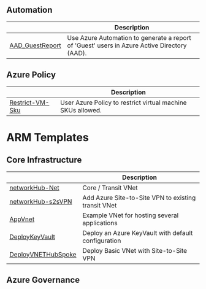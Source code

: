 ## Automation
||Description|
| --- | --- |
| [AAD_GuestReport] | Use Azure Automation to generate a report of 'Guest' users in Azure Active Directory (AAD).

## Azure Policy
||Description|
| --- | --- | 
| [Restrict-VM-Sku] | User Azure Policy to restrict virtual machine SKUs allowed. 

# ARM Templates

## Core Infrastructure 
||Description|
| --- | --- |
| [networkHub-Net] | Core / Transit VNet
| [networkHub-s2sVPN] | Add Azure Site-to-Site VPN to existing transit VNet
| [AppVnet] | Example VNet for hosting several applications
| [DeployKeyVault] | Deploy an Azure KeyVault with default configuration
| [DeployVNETHubSpoke] | Deploy Basic VNet with Site-to-Site VPN

## Azure Governance



[AAD_GuestReport]:/Automation/aad-guest-report

[Restrict-VM-Sku]:/Policy/restrict-vm-sku

[networkHub-Net]:/Templates/001-networkHub-Net
[networkHub-s2sVPN]:/Templates/002-networkHub-s2sVPN
[AppVnet]:/Templates/003-App-Vnet
[DeployKeyVault]:/Templates/KeyVault
[DeployVNETHubSpoke]:/Templates/VPN-hubSpoke
